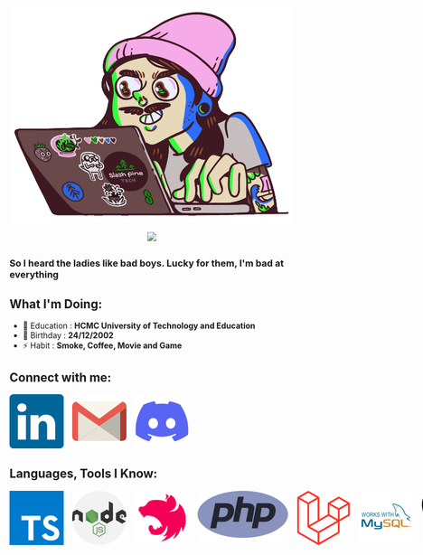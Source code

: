 [![MasterHead](./images/developer.gif)](https://github.com/QuangThinhTran)

<div style="display: flex; justify-content: center;">
    <img src="https://readme-typing-svg.demolab.com?font=Fira+Code&pause=1000&color=42F3F7FF&width=435&lines=Hello+Guys!,+I'm+TRAN+LE+QUANG+THINH;I'm+Back-end+Developer&center=true&width=700&height=45&vCenter=true&pause=1000&size=25" />
</div>

##
<h3 style="display: flex; justify-content: center;">So I heard the ladies like bad boys. Lucky for them, I'm bad at everything</h3>

##

## What I'm Doing:

- 🏫 Education : **HCMC University of Technology and Education**
- 🎂 Birthday : **24/12/2002**
- ⚡ Habit : **Smoke, Coffee, Movie and Game**

## Connect with me:
<div style="display:flex;gap:15px">
    <a href="https://www.linkedin.com/in/quang-thinh-tran-le/">
        <img src="images/linkedin.svg" />
    </a>
    <a href="mailto:tranlequangthinh@gmail.com">
        <img src="images/gmail.svg" />
    </a>
    <a href="https://discord.gg/A2WQWMqq">
        <img src="images/discord.svg" />
    </a>
</div>


## Languages, Tools I Know:
<div style="display: flex;gap:15px">
    <img src="images/typescript.svg"/>
    <img src="images/nodejs.svg"/>
    <img src="images/nestjs.svg"/>
    <img src="images/php.svg"/>
    <img src="images/laravel.svg"/>
    <img src="images/mysql.svg"/>
    <img src="images/postgresql.svg"/>
    <img src="images/postman.svg"/>
    <img src="images/intellij.svg"/>
    <img src="images/github.svg"/>
    <img src="images/bitbucket.svg"/>
</div>

